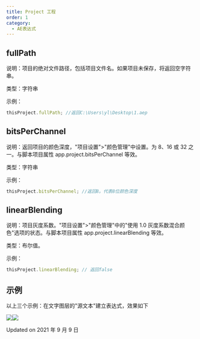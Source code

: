 ```yaml
---
title: Project 工程
order: 1
category:
  - AE表达式
---
```


## fullPath

说明：项目的绝对文件路径，包括项目文件名。如果项目未保存，将返回空字符串。

类型：字符串

示例：

```javascript
thisProject.fullPath; //返回C:\Users\yl\Desktop\1.aep
```

## bitsPerChannel

说明：返回项目的颜色深度，"项目设置">"颜色管理"中设置。为 8、16 或 32 之一。与脚本项目属性 app.project.bitsPerChannel 等效。

类型：字符串

示例：

```javascript
thisProject.bitsPerChannel; //返回8。代表8位颜色深度
```

## linearBlending

说明：项目灰度系数。"项目设置">"颜色管理"中的"使用 1.0 灰度系数混合颜色"选项的状态。与脚本项目属性 app.project.linearBlending 等效。

类型：布尔值。

示例：

```javascript
thisProject.linearBlending; // 返回false
```

## 示例

以上三个示例：在文字图层的"源文本"建立表达式，效果如下

![](https://mir.yuelili.com/wp-content/uploads/user/source/2020/07/exp-project1-1.png)![](https://mir.yuelili.com/wp-content/uploads/user/source/2020/07/exp-project2-1.png)

Updated on 2021 年 9 月 9 日
